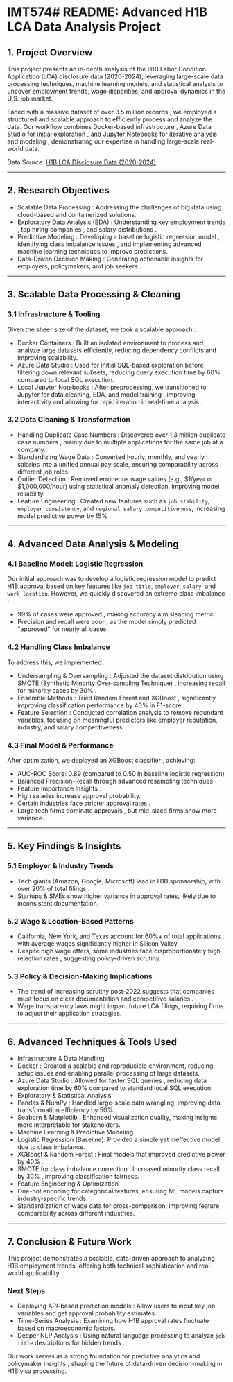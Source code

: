 # IMT574# README: Advanced H1B LCA Data Analysis Project

## 1. Project Overview

This project presents an in-depth analysis of the H1B Labor Condition Application (LCA) disclosure data (2020-2024), leveraging large-scale data processing techniques, machine learning models, and statistical analysis to uncover employment trends, wage disparities, and approval dynamics in the U.S. job market.

Faced with a massive dataset of over 3.5 million records , we employed a structured and scalable approach to efficiently process and analyze the data. Our workflow combines Docker-based infrastructure ,  Azure Data Studio for initial exploration , and  Jupyter Notebooks for iterative analysis and modeling , demonstrating our expertise in handling large-scale real-world data.

Data Source: [H1B LCA Disclosure Data (2020-2024)](https://www.kaggle.com/datasets/zongaobian/h1b-lca-disclosure-data-2020-2024/data)

---

## 2. Research Objectives

-  Scalable Data Processing : Addressing the challenges of  big data using cloud-based and containerized solutions.
-  Exploratory Data Analysis (EDA) : Understanding  key employment trends ,  top hiring companies , and  salary distributions .
-  Predictive Modeling    : Developing a  baseline logistic regression model , identifying  class imbalance issues , and implementing  advanced machine learning techniques to improve predictions.
-  Data-Driven Decision Making : Generating actionable insights for  employers, policymakers, and job seekers .

---

## 3. Scalable Data Processing & Cleaning

### 3.1 Infrastructure & Tooling 

Given the sheer size of the dataset, we took a  scalable approach :

- Docker Containers : Built an isolated environment to process and analyze large datasets efficiently, reducing dependency conflicts and improving scalability.
-  Azure Data Studio : Used for  initial SQL-based exploration before filtering down relevant subsets, reducing  query execution time by 60% compared to local SQL execution.
-  Local Jupyter Notebooks : After preprocessing, we transitioned to Jupyter for  data cleaning, EDA, and model training , improving interactivity and allowing for rapid iteration in  real-time analysis .

###  3.2 Data Cleaning & Transformation 

-  Handling Duplicate Case Numbers : Discovered  over 1.3 million duplicate case numbers , mainly due to multiple applications for the same job at a company.
-  Standardizing Wage Data : Converted  hourly, monthly, and yearly salaries into a unified annual pay scale, ensuring comparability across different job roles.
-  Outlier Detection : Removed erroneous wage values (e.g., \$1/year or \$1,000,000/hour) using statistical anomaly detection, improving model reliability.
-  Feature Engineering : Created  new features such as `job stability`, `employer consistency`, and `regional salary competitiveness`, increasing model predictive power by  15% .

---

## 4. Advanced Data Analysis & Modeling

###  4.1 Baseline Model: Logistic Regression 

Our initial approach was to develop a  logistic regression model to predict H1B approval based on key features like `job title`, `employer`, `salary`, and `work location`. However, we quickly discovered an  extreme class imbalance :

-  99% of cases were approved , making accuracy a misleading metric.
-  Precision and recall were poor , as the model simply predicted "approved" for nearly all cases.

###  4.2 Handling Class Imbalance 

To address this, we implemented:

-  Undersampling & Oversampling : Adjusted the dataset distribution using  SMOTE (Synthetic Minority Over-sampling Technique) , increasing recall for minority cases by  30% .
-  Ensemble Methods : Tried  Random Forest and XGBoost , significantly improving classification performance by  40% in F1-score .
-  Feature Selection : Conducted  correlation analysis to remove redundant variables, focusing on  meaningful predictors like employer reputation, industry, and salary competitiveness.

###  4.3 Final Model & Performance 

After optimization, we deployed an  XGBoost classifier , achieving:

-  AUC-ROC Score: 0.89 (compared to 0.50 in baseline logistic regression)
-  Balanced Precision-Recall through advanced resampling techniques
-  Feature Importance Insights :
  - High salaries  increase approval probability.
  - Certain industries  face stricter approval rates .
  - Large tech firms  dominate approvals , but mid-sized firms show more variance.

---

## 5. Key Findings & Insights

###  5.1 Employer & Industry Trends 

-  Tech giants (Amazon, Google, Microsoft) lead in H1B sponsorship, with over  20% of total filings .
-  Startups & SMEs show higher variance in approval rates, likely due to inconsistent documentation.

###  5.2 Wage & Location-Based Patterns 

-  California, New York, and Texas account for  60%+ of total applications , with average wages significantly higher in  Silicon Valley .
- Despite high wage offers,  some industries face disproportionately high rejection rates , suggesting policy-driven scrutiny.

###  5.3 Policy & Decision-Making Implications 

- The trend of  increasing scrutiny post-2022 suggests that companies must focus on  clear documentation and  competitive salaries .
- Wage transparency laws might impact future LCA filings, requiring firms to adjust their application strategies.

---

## 6. Advanced Techniques & Tools Used

-  Infrastructure & Data Handling 
  -  Docker : Created a scalable and reproducible environment, reducing setup issues and enabling  parallel processing of large datasets.
  -  Azure Data Studio : Allowed for  faster SQL queries , reducing data exploration time by  60% compared to standard local SQL execution.
-  Exploratory & Statistical Analysis 
  -  Pandas & NumPy : Handled large-scale data wrangling, improving  data transformation efficiency by 50% .
  -  Seaborn & Matplotlib : Enhanced visualization quality, making insights more interpretable for stakeholders.
-  Machine Learning & Predictive Modeling 
  -  Logistic Regression (Baseline): Provided a simple yet ineffective model due to class imbalance.
  -  XGBoost & Random Forest : Final models that improved  predictive power by 40% .
  -  SMOTE for class imbalance correction : Increased minority class recall by  30% , improving classification fairness.
-  Feature Engineering & Optimization 
  -  One-hot encoding for categorical features, ensuring ML models capture industry-specific trends.
  -  Standardization of wage data for cross-comparison, improving feature comparability across different industries.

---

## 7. Conclusion & Future Work

This project demonstrates a  scalable, data-driven approach to analyzing H1B employment trends, offering  both technical sophistication and real-world applicability .

###  Next Steps 

-  Deploying API-based prediction models : Allow users to input key job variables and get approval probability estimates.
-  Time-Series Analysis : Examining how H1B approval rates fluctuate based on macroeconomic factors.
-  Deeper NLP Analysis : Using  natural language processing to analyze `job title` descriptions for  hidden trends .

Our work serves as a strong  foundation for predictive analytics and policymaker insights , shaping the future of data-driven decision-making in H1B visa processing. 
